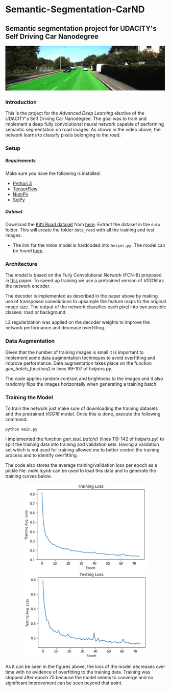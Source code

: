 # Semantic-Segmentation-CarND
Semantic segmentation project for UDACITY's Self Driving Car Nanodegree
---

<img src="./assets/video.gif?raw=true" width="500">

### Introduction
This is the project for the _Advanced Deep Learning_ elective of the UDACITY's Self Driving Car Nanodegree. The goal was to train and implement a deep fully convolutional neural network capable of performing semantic segmentation on road images. As shown in the video above, the network learns to classify pixels belonging to the road.

### Setup

##### Requirements
Make sure you have the following is installed:
 - [Python 3](https://www.python.org/)
 - [TensorFlow](https://www.tensorflow.org/)
 - [NumPy](http://www.numpy.org/)
 - [SciPy](https://www.scipy.org/)

##### Dataset
Download the [Kitti Road dataset](http://www.cvlibs.net/datasets/kitti/eval_road.php) from [here](http://www.cvlibs.net/download.php?file=data_road.zip).  Extract the dataset in the `data` folder.  This will create the folder `data_road` with all the training and test images.

- The link for the `VGG16` model is hardcoded into `helper.py`.  The model can be found [here](https://s3-us-west-1.amazonaws.com/udacity-selfdrivingcar/vgg.zip).

### Architecture

The model is based on the Fully Convolutional Network (FCN-8) proposed in [this](https://people.eecs.berkeley.edu/%7Ejonlong/long_shelhamer_fcn.pdf) paper. To speed up training we use a pretrained version of _VGG16_ as the network encoder.

The decoder is implemented as described in the paper above by making use of transposed convolutions to upsample the feature maps to the original image size. The output of the network classifies each pixel into two possible classes: road or background.

L2 regularization was applied on the decoder weights to improve the network performance and decrease overfitting.

### Data Augmentation

Given that the number of training images is small it is important to implement some data augmentation techniques to avoid overfitting and improve performance. Data augmentation takes place on the function _gen_batch_function()_ in lines 99-107 of _helpers.py_.

The code applies random contrast and brightness to the images and it also randomly flips the images horizontally when generating a training batch.

### Training the Model

To train the network just make sure of downloading the training datasets and the pretrained _VGG16_ model. Once this is done, execute the following command:

```
python main.py
```

I implemented the function _gen_test_batch()_ (lines 119-142 of _helpers.py_) to split the training data into training and validation sets. Having a validation set which is not used for training allowed me to better control the training process and to identify overfitting.

The code also stores the average training/validation loss per epoch as a pickle file. _main.ipynb_ can be used to load this data and to generate the training curves below.

<p align="center">
  <img src="./assets/training_loss.jpg" width="400"><img src="./assets/testing_loss.jpg" width="400">
</p>

As it can be seen in the figures above, the loss of the model decreases over time with no evidence of overfitting to the training data. Training was stopped after epoch 75 because the model seems to converge and no significant improvement can be seen beyond that point.
